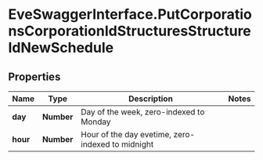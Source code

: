 # EveSwaggerInterface.PutCorporationsCorporationIdStructuresStructureIdNewSchedule

## Properties
Name | Type | Description | Notes
------------ | ------------- | ------------- | -------------
**day** | **Number** | Day of the week, zero-indexed to Monday | 
**hour** | **Number** | Hour of the day evetime, zero-indexed to midnight | 


